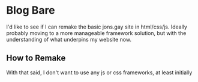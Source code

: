 # Blog Bare

I'd like to see if I can remake the basic jons.gay site in html/css/js. Ideally probably moving to a more manageable framework solution, but with the understanding of what underpins my website now.

## How to Remake

With that said, I don't want to use any js or css frameworks, at least initially

